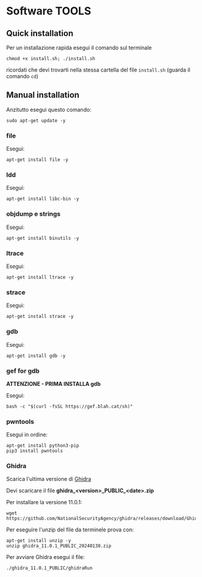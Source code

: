 # Software TOOLS

## Quick installation
Per un installazione rapida esegui il comando sul terminale
```
chmod +x install.sh; ./install.sh
```
ricordati che devi trovarti nella stessa cartella del file `install.sh` (guarda il comando `cd`)
## Manual installation
Anzitutto esegui questo comando:
```
sudo apt-get update -y
```

### file
Esegui:
```
apt-get install file -y
```

### ldd
Esegui:
```
apt-get install libc-bin -y
```

### objdump e strings
Esegui:
```
apt-get install binutils -y
```

### ltrace
Esegui:
```
apt-get install ltrace -y
```

### strace
Esegui:
```
apt-get install strace -y
```

### gdb
Esegui:
```
apt-get install gdb -y
```

### gef for gdb
**ATTENZIONE - PRIMA INSTALLA gdb**

Esegui:
```
bash -c "$(curl -fsSL https://gef.blah.cat/sh)"
```

### pwntools
Esegui in ordine:
```
apt-get install python3-pip
pip3 install pwntools
```

### Ghidra
Scarica l'ultima versione di [Ghidra](https://github.com/NationalSecurityAgency/ghidra/releases)

Devi scaricare il file **ghidra\_\<version>_PUBLIC\_\<date>.zip**

Per installare la versione 11.0.1:
```
wget https://github.com/NationalSecurityAgency/ghidra/releases/download/Ghidra_11.0.1_build/ghidra_11.0.1_PUBLIC_20240130.zip
```
Per eseguire l'unzip del file da terminele prova con:
```
apt-get install unzip -y
unzip ghidra_11.0.1_PUBLIC_20240130.zip
```
Per avviare Ghidra esegui il file:
```
./ghidra_11.0.1_PUBLIC/ghidraRun
```


